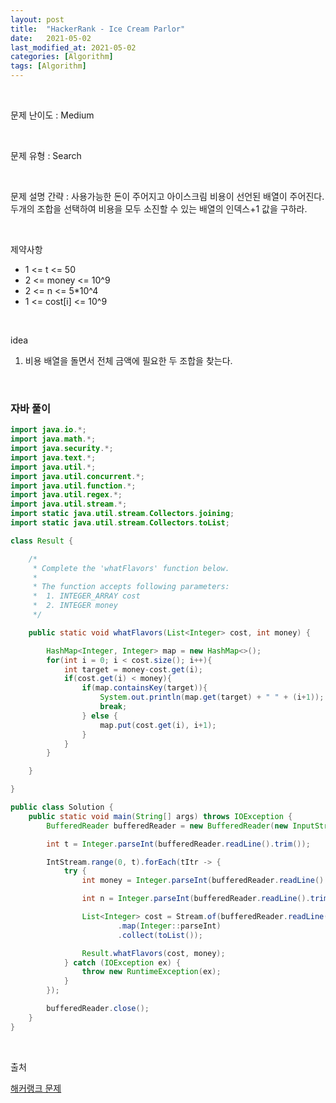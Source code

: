 ```yaml
---
layout: post
title:  "HackerRank - Ice Cream Parlor"
date:   2021-05-02
last_modified_at: 2021-05-02
categories: [Algorithm]
tags: [Algorithm]
---
```


<br/>

문제 난이도 : Medium

<br/>

문제 유형 : Search

<br/>

문제 설명 간략 : 사용가능한 돈이 주어지고 아이스크림 비용이 선언된 배열이 주어진다. 두개의 조합을 선택하여 
비용을 모두 소진할 수 있는 배열의 인덱스+1 값을 구하라.


<br/>

제약사항

- 1 <= t <= 50
- 2 <= money <= 10^9
- 2 <= n <= 5*10^4
- 1 <= cost[i] <= 10^9

<br/>

idea 

1. 비용 배열을 돌면서 전체 금액에 필요한 두 조합을 찾는다.

<br/>

### 자바 풀이

```java
import java.io.*;
import java.math.*;
import java.security.*;
import java.text.*;
import java.util.*;
import java.util.concurrent.*;
import java.util.function.*;
import java.util.regex.*;
import java.util.stream.*;
import static java.util.stream.Collectors.joining;
import static java.util.stream.Collectors.toList;

class Result {

    /*
     * Complete the 'whatFlavors' function below.
     *
     * The function accepts following parameters:
     *  1. INTEGER_ARRAY cost
     *  2. INTEGER money
     */

    public static void whatFlavors(List<Integer> cost, int money) {

        HashMap<Integer, Integer> map = new HashMap<>();
        for(int i = 0; i < cost.size(); i++){
            int target = money-cost.get(i);
            if(cost.get(i) < money){
                if(map.containsKey(target)){
                    System.out.println(map.get(target) + " " + (i+1));
                    break;
                } else {
                    map.put(cost.get(i), i+1);
                }
            }
        }

    }

}

public class Solution {
    public static void main(String[] args) throws IOException {
        BufferedReader bufferedReader = new BufferedReader(new InputStreamReader(System.in));

        int t = Integer.parseInt(bufferedReader.readLine().trim());

        IntStream.range(0, t).forEach(tItr -> {
            try {
                int money = Integer.parseInt(bufferedReader.readLine().trim());

                int n = Integer.parseInt(bufferedReader.readLine().trim());

                List<Integer> cost = Stream.of(bufferedReader.readLine().replaceAll("\\s+$", "").split(" "))
                        .map(Integer::parseInt)
                        .collect(toList());

                Result.whatFlavors(cost, money);
            } catch (IOException ex) {
                throw new RuntimeException(ex);
            }
        });

        bufferedReader.close();
    }
}


```

<br/>

출처

[해커랭크 문제](https://www.hackerrank.com/challenges/ctci-ice-cream-parlor/problem?h_l=interview&playlist_slugs%5B%5D=interview-preparation-kit&playlist_slugs%5B%5D=search)